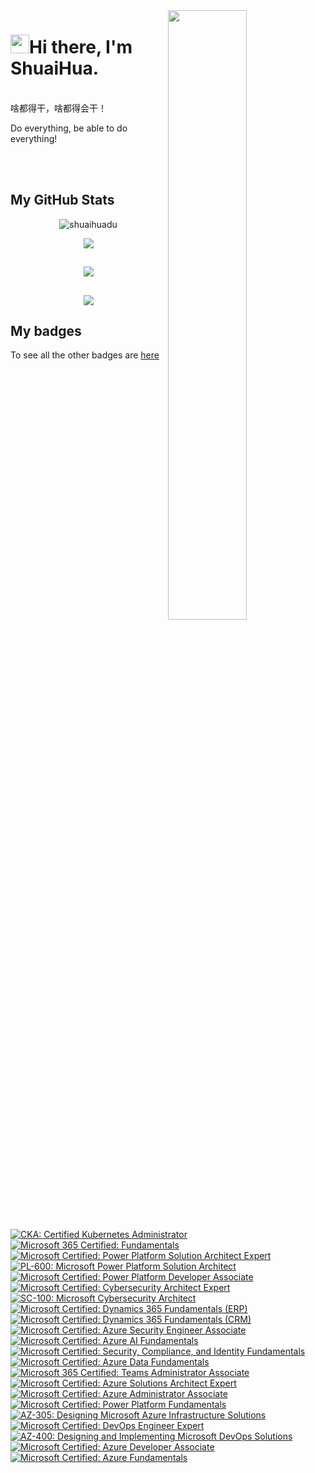 <img align="right" src="https://github-readme-stats.vercel.app/api?username=shuaihuadu&show_icons=true&count_private=true&hide_border=true" width="50%"/>
<h1 class="mt-n3"><img src = "https://raw.githubusercontent.com/MartinHeinz/MartinHeinz/master/wave.gif" width="30" height="30">Hi there, I'm ShuaiHua.</h1>

<br />
啥都得干，啥都得会干！

Do everything, be able to do everything!

<br />
<br />
<h2> My GitHub Stats</h2>
<p align="center"> <img src="https://komarev.com/ghpvc/?username=shuaihuadu" alt="shuaihuadu" /> </p>
<div align="center">
    <img  src="https://github-readme-stats.vercel.app/api/top-langs/?username=shuaihuadu&layout=compact" />
</div>

<h2> </h2>
<div align="center">
  <img  src="https://github-readme-streak-stats.herokuapp.com?user=shuaihuadu&theme=onedark&date_format=M%20j%5B%2C%20Y%5D" />
</div>
<h2> </h2>
<div align="center">
  <img src="https://github-profile-trophy.vercel.app/?username=shuaihuadu&theme=gruvbox&row=1&column=6&no-frame=true&no-bg=true" />
</div>

<h2> </h2>

<h2> My badges</h2>

To see all the other badges are [here](https://www.credly.com/users/shuaihuadu/badges)

<!--START_SECTION:badges-->
[![CKA: Certified Kubernetes Administrator](https://images.credly.com/size/80x80x80x80/images/8b8ed108-e77d-4396-ac59-2504583b9d54/cka_from_cncfsite__281_29.png)](http://www.credly.com/badges/5bf9a03e-8c27-4faf-bc14-b5407c97a59c "CKA: Certified Kubernetes Administrator")
[![Microsoft 365 Certified: Fundamentals](https://images.credly.com/size/80x80x80x80/images/0c6d9839-f468-4adc-987d-5cfae4a9ee67/image.png)](http://www.credly.com/badges/bab86b93-4fc4-4eeb-9aea-e2812842c860 "Microsoft 365 Certified: Fundamentals")
[![Microsoft Certified: Power Platform Solution Architect Expert](https://images.credly.com/size/80x80x80x80/images/72eb3ccc-c40c-4e41-84b1-689e58af16f9/power-platform-solutions-architect-expert-600x600.png)](http://www.credly.com/badges/6f2a495c-4568-4c8a-8a60-947b65b927f1 "Microsoft Certified: Power Platform Solution Architect Expert")
[![PL-600: Microsoft Power Platform Solution Architect](https://images.credly.com/size/80x80x80x80/images/8f594ad4-f129-4662-87a7-9cbbf91ebfce/exam-pl600-600x600.png)](http://www.credly.com/badges/6cf56c93-f535-4a82-b096-d3ae0c900bb0 "PL-600: Microsoft Power Platform Solution Architect")
[![Microsoft Certified: Power Platform Developer Associate](https://images.credly.com/size/80x80x80x80/images/2723937e-7860-4f43-bd2b-3c143b913c3b/power-platform-developer-600x600.png)](http://www.credly.com/badges/e5a8945c-6e72-43f6-8402-9db6ee225656 "Microsoft Certified: Power Platform Developer Associate")
[![Microsoft Certified: Cybersecurity Architect Expert](https://images.credly.com/size/80x80x80x80/images/0ba22331-acf9-4e8a-8ce3-b4cc3d376040/image.png)](http://www.credly.com/badges/bdfd7fc7-8b67-48c6-96db-f5f78f910117 "Microsoft Certified: Cybersecurity Architect Expert")
[![SC-100: Microsoft Cybersecurity Architect](https://images.credly.com/size/80x80x80x80/images/c34a6df4-c7bd-461b-ac12-deab18ab6804/image.png)](http://www.credly.com/badges/5cd7c237-3084-4a8c-92f2-0c046ecb6674 "SC-100: Microsoft Cybersecurity Architect")
[![Microsoft Certified: Dynamics 365 Fundamentals (ERP)](https://images.credly.com/size/80x80x80x80/images/f611a90e-b8e2-4fdf-9bd6-9e8d5f4c30e8/dynamics365-fundamentals-erp-600x600.png)](http://www.credly.com/badges/d6cb5f85-4df8-4787-b535-894cd68858fc "Microsoft Certified: Dynamics 365 Fundamentals (ERP)")
[![Microsoft Certified: Dynamics 365 Fundamentals (CRM)](https://images.credly.com/size/80x80x80x80/images/42992295-0ee2-4527-982d-e51efbec40fc/dynamics365-fundamentals-crm-600x600.png)](http://www.credly.com/badges/9c500b72-b933-4c24-a495-51a46f452144 "Microsoft Certified: Dynamics 365 Fundamentals (CRM)")
[![Microsoft Certified: Azure Security Engineer Associate](https://images.credly.com/size/80x80x80x80/images/1ad16b6f-2c71-4a2e-ae74-ec69c4766039/azure-security-engineer-associate600x600.png)](http://www.credly.com/badges/ea3debb3-cdcf-4667-8b0a-8aaa82f31040 "Microsoft Certified: Azure Security Engineer Associate")
[![Microsoft Certified: Azure AI Fundamentals](https://images.credly.com/size/80x80x80x80/images/4136ced8-75d5-4afb-8677-40b6236e2672/azure-ai-fundamentals-600x600.png)](http://www.credly.com/badges/a807802d-0140-4444-a745-dc2f48b80c4c "Microsoft Certified: Azure AI Fundamentals")
[![Microsoft Certified: Security, Compliance, and Identity Fundamentals](https://images.credly.com/size/80x80x80x80/images/fc1352af-87fa-4947-ba54-398a0e63322e/security-compliance-and-identity-fundamentals-600x600.png)](http://www.credly.com/badges/96907227-3849-4eec-91b8-0596038fa81d "Microsoft Certified: Security, Compliance, and Identity Fundamentals")
[![Microsoft Certified: Azure Data Fundamentals](https://images.credly.com/size/80x80x80x80/images/70eb1e3f-d4de-4377-a062-b20fb29594ea/azure-data-fundamentals-600x600.png)](http://www.credly.com/badges/67076ff0-fba5-47fb-90ad-1b0e80bd1124 "Microsoft Certified: Azure Data Fundamentals")
[![Microsoft 365 Certified: Teams Administrator Associate](https://images.credly.com/size/80x80x80x80/images/59db067c-f0e9-44a8-bcc7-53a960274bfb/CERT-Associate-Microsoft365-Teams-Administrator.png)](http://www.credly.com/badges/f4224f0c-2501-4239-a5b9-d6f1984a07b6 "Microsoft 365 Certified: Teams Administrator Associate")
[![Microsoft Certified: Azure Solutions Architect Expert](https://images.credly.com/size/80x80x80x80/images/987adb7e-49be-4e24-b67e-55986bd3fe66/azure-solutions-architect-expert-600x600.png)](http://www.credly.com/badges/aa8b9a55-ce49-4968-9008-77c3e767b942 "Microsoft Certified: Azure Solutions Architect Expert")
[![Microsoft Certified: Azure Administrator Associate](https://images.credly.com/size/80x80x80x80/images/336eebfc-0ac3-4553-9a67-b402f491f185/azure-administrator-associate-600x600.png)](http://www.credly.com/badges/77802ba7-2b1f-446f-9a7a-3accbcb72729 "Microsoft Certified: Azure Administrator Associate")
[![Microsoft Certified: Power Platform Fundamentals](https://images.credly.com/size/80x80x80x80/images/2a6251f2-737b-4bf6-9190-d77570cc76fc/CERT-Fundamentals-Power-Platform.png)](http://www.credly.com/badges/4d706647-f277-4ed4-88d7-9e4f317a36ea "Microsoft Certified: Power Platform Fundamentals")
[![AZ-305: Designing Microsoft Azure Infrastructure Solutions](https://images.credly.com/size/80x80x80x80/images/9d7dc4c0-5681-41fc-b96b-26e9157786d7/image.png)](http://www.credly.com/badges/a49c3e38-ddfd-4308-a429-070f7b61a84d "AZ-305: Designing Microsoft Azure Infrastructure Solutions")
[![Microsoft Certified: DevOps Engineer Expert](https://images.credly.com/size/80x80x80x80/images/c3ab66f8-5d59-4afa-a6c2-0ba30a1989ca/CERT-Expert-DevOps-Engineer-600x600.png)](http://www.credly.com/badges/565fb9d0-7251-4bba-988b-e78a7e10198b "Microsoft Certified: DevOps Engineer Expert")
[![AZ-400: Designing and Implementing Microsoft DevOps Solutions](https://images.credly.com/size/80x80x80x80/images/107e2eb6-f394-40eb-83d2-d8c9b7d34555/exam-az400-600x600.png)](http://www.credly.com/badges/77959f06-2f88-447e-9bfd-590b9082057f "AZ-400: Designing and Implementing Microsoft DevOps Solutions")
[![Microsoft Certified: Azure Developer Associate](https://images.credly.com/size/80x80x80x80/images/63316b60-f62d-4e51-aacc-c23cb850089c/azure-developer-associate-600x600.png)](http://www.credly.com/badges/7193f95d-9f62-4848-ae0c-cbc62efb2cb0 "Microsoft Certified: Azure Developer Associate")
[![Microsoft Certified: Azure Fundamentals](https://images.credly.com/size/80x80x80x80/images/be8fcaeb-c769-4858-b567-ffaaa73ce8cf/image.png)](http://www.credly.com/badges/be5b69fd-9fe4-49dc-9121-2d9f10a377fb "Microsoft Certified: Azure Fundamentals")
<!--END_SECTION:badges-->
